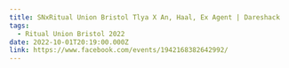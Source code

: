 ```yaml
---
title: SNxRitual Union Bristol Tlya X An, Haal, Ex Agent | Dareshack
tags:
  - Ritual Union Bristol 2022
date: 2022-10-01T20:19:00.000Z
link: https://www.facebook.com/events/1942168382642992/
---
```

